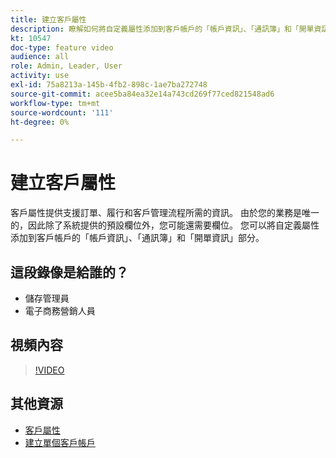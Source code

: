 ```yaml
---
title: 建立客戶屬性
description: 瞭解如何將自定義屬性添加到客戶帳戶的「帳戶資訊」、「通訊簿」和「開單資訊」部分。
kt: 10547
doc-type: feature video
audience: all
role: Admin, Leader, User
activity: use
exl-id: 75a8213a-145b-4fb2-898c-1ae7ba272748
source-git-commit: acee5ba84ea32e14a743cd269f77ced821548ad6
workflow-type: tm+mt
source-wordcount: '111'
ht-degree: 0%

---
```


# 建立客戶屬性

客戶屬性提供支援訂單、履行和客戶管理流程所需的資訊。 由於您的業務是唯一的，因此除了系統提供的預設欄位外，您可能還需要欄位。 您可以將自定義屬性添加到客戶帳戶的「帳戶資訊」、「通訊簿」和「開單資訊」部分。

## 這段錄像是給誰的？

- 儲存管理員
- 電子商務營銷人員

## 視頻內容

>[!VIDEO](https://video.tv.adobe.com/v/343661?quality=12&learn=on)

## 其他資源

- [客戶屬性](https://docs.magento.com/user-guide/stores/attributes-customer.html)
- [建立單個客戶帳戶](https://docs.magento.com/user-guide/customers/account-create.html)

